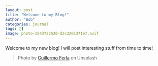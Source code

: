 ```yaml
---
layout: post
title: "Welcome to my Blog!"
author: "Bob"
categories: journal
tags: []
image: photo-1543722530-d2c3201371e7.avif
---
```


Welcome to my new blog!
I will post interesting stuff from time to time!

> Photo by [Guillermo Ferla](https://unsplash.com/photos/Oze6U2m1oYU) on Unsplash
